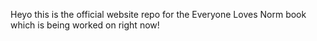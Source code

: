 Heyo this is the official website repo for the Everyone Loves Norm book which is being worked on right now!
